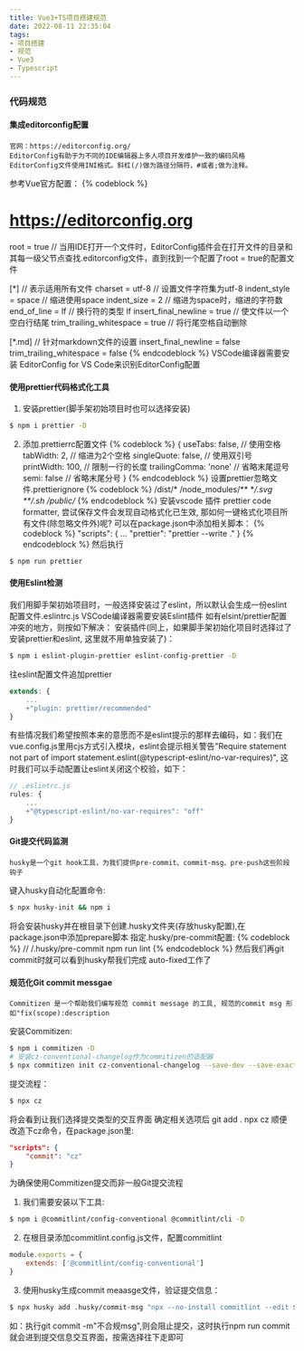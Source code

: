 ```yaml
---
title: Vue3+TS项目搭建规范
date: 2022-08-11 22:35:04
tags: 
- 项目搭建
- 规范
- Vue3
- Typescript
---
```


### 代码规范
#### 集成editorconfig配置 
    官网：https://editorconfig.org/
    EditorConfig有助于为不同的IDE编辑器上多人项目开发维护一致的编码风格
    EditorConfig文件使用INI格式。斜杠(/)做为路径分隔符，#或者;做为注释。
参考Vue官方配置：
{% codeblock %}
# https://editorconfig.org

root = true                       // 当用IDE打开一个文件时，EditorConfig插件会在打开文件的目录和其每一级父节点查找.editorconfig文件，直到找到一个配置了root = true的配置文件

[*]                               // 表示适用所有文件
charset = utf-8                   // 设置文件字符集为utf-8
indent_style = space              // 缩进使用space
indent_size = 2                   // 缩进为space时，缩进的字符数
end_of_line = lf                  // 换行符的类型 lf
insert_final_newline = true       // 使文件以一个空白行结尾
trim_trailing_whitespace = true   // 将行尾空格自动删除

[*.md]                            // 针对markdown文件的设置
insert_final_newline = false
trim_trailing_whitespace = false
{% endcodeblock %}
VSCode编译器需要安装 EditorConfig for VS Code来识别EditorConfig配置

#### 使用prettier代码格式化工具
1. 安装prettier(脚手架初始项目时也可以选择安装)
```bash
$ npm i prettier -D
```
2. 添加.prettierrc配置文件
{% codeblock %}
{
    useTabs: false,       // 使用空格
    tabWidth: 2,          // 缩进为2个空格
    singleQuote: false,   // 使用双引号
    printWidth: 100,      // 限制一行的长度
    trailingComma: 'none' // 省略末尾逗号
    semi: false           // 省略末尾分号
}
{% endcodeblock %}
设置prettier忽略文件.prettierignore
{% codeblock %}
/dist/*
/node_modules/**
**/*.svg
**/*.sh
/public/*
{% endcodeblock %}
安装vscode 插件 prettier code formatter, 尝试保存文件会发现自动格式化已生效, 那如何一键格式化项目所有文件(除忽略文件外)呢?
可以在package.json中添加相关脚本：
{% codeblock %}
"scripts": {
    ...
    "prettier": "prettier --write ."
}
{% endcodeblock %}
然后执行
```bash
$ npm run prettier
```
#### 使用Eslint检测
我们用脚手架初始项目时，一般选择安装过了eslint，所以默认会生成一份eslint配置文件.eslintrc.js
VSCode编译器需要安装Eslint插件
如有elsint/prettier配置冲突的地方，则按如下解决：
安装插件(同上，如果脚手架初始化项目时选择过了安装prettier和eslint, 这里就不用单独安装了)：
```bash
$ npm i eslint-plugin-prettier eslint-config-prettier -D
```
往eslint配置文件追加prettier
```javascript
extends: {
    ...
    +"plugin: prettier/recommended"
}
```
有些情况我们希望按照本来的意愿而不是eslint提示的那样去编码，如：我们在vue.config.js里用cjs方式引入模块，eslint会提示相关警告"Require statement not part of import statement.eslint(@typescript-eslint/no-var-requires)", 这时我们可以手动配置让eslint关闭这个校验，如下：
```javascript
// .eslintrc.js
rules: {
    ...
    +"@typescript-eslint/no-var-requires": "off"
}
```

#### Git提交代码监测
    husky是一个git hook工具，为我们提供pre-commit、commit-msg、pre-push这些阶段钩子
键入husky自动化配置命令:
```bash
$ npx husky-init && npm i
```
将会安装husky并在根目录下创建.husky文件夹(存放husky配置),在package.json中添加prepare脚本
指定.husky/pre-commit配置:
{% codeblock %}
// /.husky/pre-commit
npm run lint
{% endcodeblock %}
然后我们再git commit时就可以看到husky帮我们完成 auto-fixed工作了
#### 规范化Git commit messgae
    Commitizen 是一个帮助我们编写规范 commit message 的工具, 规范的commit msg 形如"fix(scope):description
安装Commitizen:
```bash
$ npm i commitizen -D
# 安装cz-conventional-changelog作为commitizen的适配器
$ npx commitizen init cz-conventional-changelog --save-dev --save-exact
```
提交流程：
```bash
$ npx cz
```
将会看到让我们选择提交类型的交互界面
确定相关选项后 git add .  npx cz
顺便改造下cz命令，在package.json里:
```json
"scripts": {
    "commit": "cz"
}
```
为确保使用Commitizen提交而非一般Git提交流程
1. 我们需要安装以下工具:
```bash
$ npm i @commitlint/config-conventional @commitlint/cli -D
```
2. 在根目录添加commitlint.config.js文件，配置commitlint
```javascript
module.exports = {
    extends: ['@commitlint/config-conventional']
}
```
3. 使用husky生成commit meaasge文件，验证提交信息：
```bash
$ npx husky add .husky/commit-msg "npx --no-install commitlint --edit $1"
```
如：执行git commit -m"不合规msg",则会阻止提交，这时执行npm run commit就会进到提交信息交互界面，按需选择往下走即可
